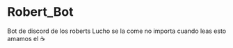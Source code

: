 # Robert_Bot
Bot de discord de los roberts
Lucho se la come no importa cuando leas esto
amamos el :coffee:
